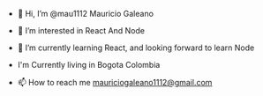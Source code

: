 - 👋 Hi, I’m @mau1112 Mauricio Galeano
- 👀 I’m interested in React And Node
- 🌱 I’m currently learning React, and looking forward to learn Node
- I'm Currently living in Bogota Colombia

- 📫 How to reach me mauriciogaleano1112@gmail.com

<!---
mau1112/mau1112 is a ✨ special ✨ repository because its `README.md` (this file) appears on your GitHub profile.
You can click the Preview link to take a look at your changes.
--->
